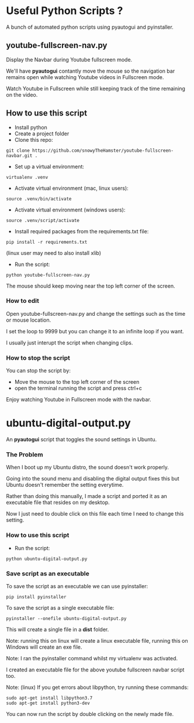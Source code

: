 # Useful Python Scripts ?

A bunch of automated python scripts using pyautogui and pyinstaller.

## youtube-fullscreen-nav.py

Display the Navbar during Youtube fullscreen mode.

We'll have **pyautogui** contantly move the mouse so the navigation bar remains open while watching Youtube videos in Fullscreen mode.

Watch Youtube in Fullscreen while still keeping track of the time remaining on the video.

## How to use this script

- Install python
- Create a project folder
- Clone this repo:

```
git clone https://github.com/snowyTheHamster/youtube-fullscreen-navbar.git .
```

- Set up a virtual environment:

```
virtualenv .venv
```

- Activate virtual environment (mac, linux users):

```
source .venv/bin/activate
```

- Activate virtual environment (windows users):

```
source .venv/script/activate
```

- Install required packages from the requirements.txt file:

```
pip install -r requirements.txt
```

(linux user may need to also install xlib)

- Run the script:

```
python youtube-fullscreen-nav.py
```

The mouse should keep moving near the top left corner of the screen.

### How to edit

Open youtube-fullscreen-nav.py and change the settings such as the time or mouse location.

I set the loop to 9999 but you can change it to an infinite loop if you want.

I usually just interupt the script when changing clips.


### How to stop the script

You can stop the script by:

- Move the mouse to the top left corner of the screen
- open the terminal running the script and press ctrl+c

Enjoy watching Youtube in Fullscreen mode with the navbar.


# ubuntu-digital-output.py

An **pyautogui** script that toggles the sound settings in Ubuntu.

### The Problem

When I boot up my Ubuntu distro, the sound doesn't work properly.

Going into the sound menu and disabling the digital output fixes this but Ubuntu doesn't remember the setting everytime.

Rather than doing this manually, I made a script and ported it as an executable file that resides on my desktop.

Now I just need to double click on this file each time I need to change this setting.

### How to use this script

- Run the script:

```
python ubuntu-digital-output.py
```

### Save script as an executable

To save the script as an executable we can use pyinstaller:

```
pip install pyinstaller
```

To save the script as a single executable file:

```
pyinstaller --onefile ubuntu-digital-output.py
```

This will create a single file in a **dist** folder.

Note: running this on linux will create a linux executable file, running this on Windows will create an exe file.

Note: I ran the pyinstaller command whilst my virtualenv was activated.

I created an executable file for the above youtube fullscreen navbar script too.

Note: (linux) If you get errors about libpython, try running these commands:

```
sudo apt-get install libpython3.7
sudo apt-get install python3-dev
```

You can now run the script by double clicking on the newly made file.